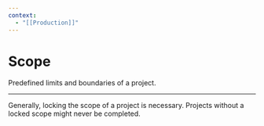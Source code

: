 ```yaml
---
context:
  - "[[Production]]"
---
```


# Scope

Predefined limits and boundaries of a project.

---

Generally, locking the scope of a project is necessary.
Projects without a locked scope might never be completed.
